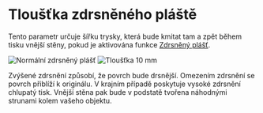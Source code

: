 Tloušťka zdrsněného pláště
====

Tento parametr určuje šířku trysky, která bude kmitat tam a zpět během tisku vnější stěny, pokud je aktivována funkce [Zdrsněný plášť](magic_fuzzy_skin_enabled.md).

![Normální zdrsněný plášť](../../../articles/images/magic_fuzzy_skin_photo.jpg)
![Tloušťka 10 mm](../../../articles/images/magic_fuzzy_skin_thickness.jpg)

Zvýšené zdrsnění způsobí, že povrch bude drsnější. Omezením zdrsnění se povrch přiblíží k originálu. V krajním případě poskytuje vysoké zdrsnění chlupatý tisk. Vnější stěna pak bude v podstatě tvořena náhodnými strunami kolem vašeho objektu.
